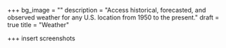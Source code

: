 +++
bg_image = ""
description = "Access historical, forecasted, and observed weather for any U.S. location from 1950 to the present."
draft = true
title = "Weather"

+++
insert screenshots